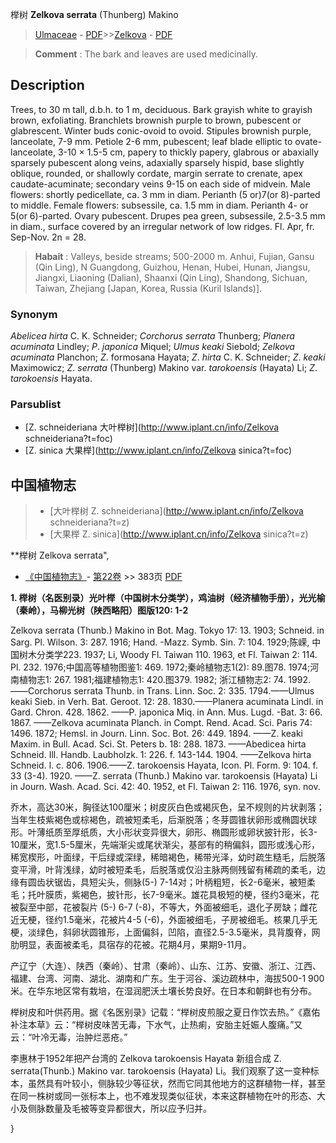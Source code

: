 榉树 **Zelkova serrata** (Thunberg) Makino

> [Ulmaceae](http://www.iplant.cn/info/Ulmaceae?t=foc) - [PDF](http://www.iplant.cn/foc/pdf/Ulmaceae.pdf)>>[Zelkova](http://www.iplant.cn/info/Zelkova?t=foc) - [PDF](http://www.iplant.cn/foc/pdf/Zelkova.pdf)


> **Comment** : 
> The bark and leaves are used medicinally.

## Description

Trees, to 30 m tall, d.b.h. to 1 m, deciduous. Bark grayish white to grayish brown, exfoliating. Branchlets brownish purple to brown, pubescent or glabrescent. Winter buds conic-ovoid to ovoid. Stipules brownish purple, lanceolate, 7-9 mm. Petiole 2-6 mm, pubescent; leaf blade elliptic to ovate-lanceolate, 3-10 × 1.5-5 cm, papery to thickly papery, glabrous or abaxially sparsely pubescent along veins, adaxially sparsely hispid, base slightly oblique, rounded, or shallowly cordate, margin serrate to crenate, apex caudate-acuminate; secondary veins 9-15 on each side of midvein. Male flowers: shortly pedicellate, ca. 3 mm in diam. Perianth (5 or)7(or 8)-parted to middle. Female flowers: subsessile, ca. 1.5 mm in diam. Perianth 4- or 5(or 6)-parted. Ovary pubescent. Drupes pea green, subsessile, 2.5-3.5 mm in diam., surface covered by an irregular network of low ridges. Fl. Apr, fr. Sep-Nov. 2n = 28.


> **Habait** : 
> Valleys, beside streams; 500-2000 m. Anhui, Fujian, Gansu (Qin Ling), N Guangdong, Guizhou, Henan, Hubei, Hunan, Jiangsu, Jiangxi, Liaoning (Dalian), Shaanxi (Qin Ling), Shandong, Sichuan, Taiwan, Zhejiang [Japan, Korea, Russia (Kuril Islands)].

### Synonym
*Abelicea* *hirta* C. K. Schneider; *Corchorus* *serrata* Thunberg; *Planera* *acuminata* Lindley; *P*. *japonica* Miquel; *Ulmus* *keaki* Siebold; *Zelkova* *acuminata* Planchon; *Z*. formosana Hayata; *Z*. *hirta* C. K. Schneider; *Z*. *keaki* Maximowicz; *Z*. *serrata* (Thunberg) Makino var. *tarokoensis* (Hayata) Li; *Z*. *tarokoensis* Hayata.

### Parsublist

* [Z.  schneideriana  大叶榉树](http://www.iplant.cn/info/Zelkova schneideriana?t=foc)
* [Z.  sinica  大果榉](http://www.iplant.cn/info/Zelkova sinica?t=foc)

## 中国植物志

> * [大叶榉树  Z.  schneideriana](http://www.iplant.cn/info/Zelkova schneideriana?t=z)
> * [大果榉  Z.  sinica](http://www.iplant.cn/info/Zelkova sinica?t=z)


**榉树 Zelkova serrata",

* [《中国植物志》](http://www.iplant.cn/frps)- [第22卷](http://www.iplant.cn/frps/vol/22) >> 383页 [PDF](http://www.iplant.cn/frps/pdf/22/383.pdf)


**1. 榉树（名医别录）光叶榉（中国树木分类学），鸡油树（经济植物手册），光光榆（秦岭），马柳光树（陕西略阳）图版120: 1-2**

Zelkova serrata (Thunb.) Makino in Bot. Mag. Tokyo 17: 13. 1903; Schneid. in Sarg. Pl. Wilson. 3: 287. 1916; Hand. -Mazz. Symb. Sin. 7: 104. 1929;陈嵘, 中国树木分类学223. 1937; Li, Woody Fl. Taiwan 110. 1963, et Fl. Taiwan 2: 114. Pl. 232. 1976;中国高等植物图鉴1: 469. 1972;秦岭植物志1(2): 89.图78. 1974;河南植物志1: 267. 1981;福建植物志1: 420.图379. 1982; 浙江植物志2: 74. 1992. ——Corchorus serrata Thunb. in Trans. Linn. Soc. 2: 335. 1794.——Ulmus keaki Sieb. in Verh. Bat. Geroot. 12: 28. 1830.——Planera acuminata Lindl. in Gard. Chron. 428. 1862. ——P. japonica Miq. in Ann. Mus. Lugd. -Bat. 3: 66. 1867. ——Zelkova acuminata Planch. in Compt. Rend. Acad. Sci. Paris 74: 1496. 1872; Hemsl. in Journ. Linn. Soc. Bot. 26: 449. 1894. ——Z. keaki Maxim. in Bull. Acad. Sci. St. Peters b. 18: 288. 1873. ——Abedicea hirta Schneid. Ill. Handb. Laubholzk. 1: 226. f. 143-144. 1904. ——Zelkova hirta Schneid. l. c. 806. 1906.——Z. tarokoensis Hayata, Icon. Pl. Form. 9: 104. f. 33 (3-4). 1920. ——Z. serrata (Thunb.) Makino var. tarokoensis (Hayata) Li in Journ. Wash. Acad. Sci. 42: 40. 1952, et Fl. Taiwan 2: 116. 1976, syn. nov.

乔木，高达30米，胸径达100厘米；树皮灰白色或褐灰色，呈不规则的片状剥落；当年生枝紫褐色或棕褐色，疏被短柔毛，后渐脱落；冬芽圆锥状卵形或椭圆状球形。叶薄纸质至厚纸质，大小形状变异很大，卵形、椭圆形或卵状披针形，长3-10厘米，宽1.5-5厘米，先端渐尖或尾状渐尖，基部有的稍偏斜，圆形或浅心形，稀宽楔形，叶面绿，干后绿或深绿，稀暗褐色，稀带光泽，幼时疏生糙毛，后脱落变平滑，叶背浅绿，幼时被短柔毛，后脱落或仅沿主脉两侧残留有稀疏的柔毛，边缘有圆齿状锯齿，具短尖头，侧脉(5-) 7-14对；叶柄粗短，长2-6毫米，被短柔毛；托叶膜质，紫褐色，披针形，长7-9毫米。雄花具极短的梗，径约3毫米，花被裂至中部，花被裂片 (5-) 6-7 (-8)，不等大，外面被细毛，退化子房缺；雌花近无梗，径约1.5毫米，花被片4-5 (-6)，外面被细毛，子房被细毛。核果几乎无梗，淡绿色，斜卵状圆锥形，上面偏斜，凹陷，直径2.5-3.5毫米，具背腹脊，网肋明显，表面被柔毛，具宿存的花被。花期4月，果期9-11月。

产辽宁（大连）、陕西（秦岭）、甘肃（秦岭）、山东、江苏、安徽、浙江、江西、福建、台湾、河南、湖北、湖南和广东。生于河谷、溪边疏林中，海拔500-1 900米。在华东地区常有栽培，在湿润肥沃土壤长势良好。在日本和朝鲜也有分布。

榉树皮和叶供药用。据《名医别录》记载：“榉树皮煎服之夏日作饮去热。”《嘉佑补注本草》云：“榉树皮味苦无毒，下水气，止热痢，安胎主妊娠人腹痛。”又云：“叶冷无毒，治肿烂恶疮。”

李惠林于1952年把产台湾的 Zelkova tarokoensis Hayata 新组合成 Z. serrata(Thunb.) Makino var. tarokoensis (Hayata) Li。我们观察了这一变种标本，虽然具有叶较小，侧脉较少等征状，然而它同其他地方的这群植物一样，甚至在同一株树或同一张标本上，也不难发现类似征状，本来这群植物在叶的形态、大小及侧脉数量及毛被等变异都很大，所以应予归并。

}